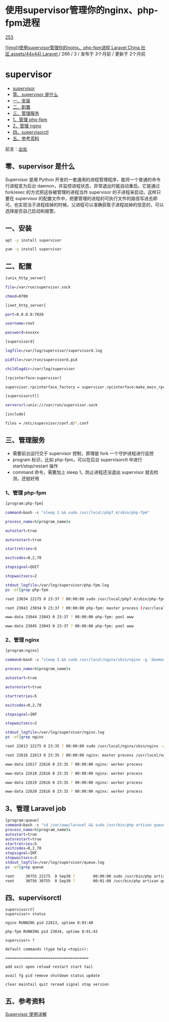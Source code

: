 # 使用supervisor管理你的nginx、php-fpm进程

[2](javascript:;)[5](javascript:;)[3](https://learnku.com/articles/50260#replies)

[![img](使用supervisor管理你的nginx、php-fpm进程  Laravel China 社区.assets/44x44) Laravel ](https://learnku.com/laravel)/ 266 / 3 / 发布于 3个月前 / 更新于 2个月前

# supervisor

- [supervisor](https://learnku.com/articles/50260#supervisor)
- [零、supervisor 是什么](https://learnku.com/articles/50260#零supervisor是什么)
- [一、安装](https://learnku.com/articles/50260#一安装)
- [二、配置](https://learnku.com/articles/50260#二配置)
- [三、管理服务](https://learnku.com/articles/50260#三管理服务)
- [1、管理 php-fpm](https://learnku.com/articles/50260#1管理php-fpm)
- [2、管理 nginx](https://learnku.com/articles/50260#2管理nginx)
- [四、supervisorctl](https://learnku.com/articles/50260#四supervisorctl)
- [五、参考资料](https://learnku.com/articles/50260#五参考资料)



前言：[出处](https://github.com/OMGZui/noteBook/blob/master/supervisor.md)

## 零、supervisor 是什么

Supervisor 是用 Python 开发的一套通用的进程管理程序，能将一个普通的命令行进程变为后台 daemon，并监控进程状态，异常退出时能自动重启。它是通过 fork/exec 的方式把这些被管理的进程当作 supervisor 的子进程来启动，这样只要在 supervisor 的配置文件中，把要管理的进程的可执行文件的路径写进去即可。也实现当子进程挂掉的时候，父进程可以准确获取子进程挂掉的信息的，可以选择是否自己启动和报警。

## 一、安装

```bash
apt -y install supervisor

yum -y install supervisor
```

## 二、配置

```bash
[unix_http_server]

file=/var/run/supervisor.sock

chmod=0700

[inet_http_server]

port=0.0.0.0:7020

username=root

password=xxxxxx

[supervisord]

logfile=/var/log/supervisor/supervisord.log

pidfile=/var/run/supervisord.pid

childlogdir=/var/log/supervisor

[rpcinterface:supervisor]

supervisor.rpcinterface_factory = supervisor.rpcinterface:make_main_rpcinterface

[supervisorctl]

serverurl=unix:///var/run/supervisor.sock

[include]

files = /etc/supervisor/conf.d/*.conf
```

## 三、管理服务

- 需要前台运行交于 supervisor 控制，原理是 fork 一个守护进程进行监控
- program 标识，比如 php-fpm，可以在后台 supervisorctl 中进行 start/stop/restart 操作
- command 命令，需要加上 sleep 1，防止进程还没退出 supervisor 就去检测，还挺好用

### 1、管理 php-fpm

```bash
[program:php-fpm]

command=bash -c "sleep 1 && sudo /usr/local/php7.4/sbin/php-fpm"

process_name=%(program_name)s

autostart=true

autorestart=true

startretries=5

exitcodes=0,2,70

stopsignal=QUIT

stopwaitsecs=2

stdout_logfile=/var/log/supervisor/php-fpm.log
ps -ef|grep php-fpm

root 23034 22175 0 23:37 ? 00:00:00 sudo /usr/local/php7.4/sbin/php-fpm

root 23043 23034 0 23:37 ? 00:00:00 php-fpm: master process (/usr/local/php7.4/etc/php-fpm.conf)

www-data 23044 23043 0 23:37 ? 00:00:00 php-fpm: pool www

www-data 23045 23043 0 23:37 ? 00:00:00 php-fpm: pool www
```

### 2、管理 nginx

```bash
[program:nginx]

command=bash -c "sleep 1 && sudo /usr/local/nginx/sbin/nginx -g 'daemon off;'"

process_name=%(program_name)s

autostart=true

autorestart=true

startretries=5

exitcodes=0,2,70

stopsignal=INT

stopwaitsecs=2

stdout_logfile=/var/log/supervisor/nginx.log
ps -ef|grep nginx

root 22613 22175 0 23:35 ? 00:00:00 sudo /usr/local/nginx/sbin/nginx -g daemon off;

root 22616 22613 0 23:35 ? 00:00:00 nginx: master process /usr/local/nginx/sbin/nginx -g daemon off;

www-data 22617 22616 0 23:35 ? 00:00:00 nginx: worker process

www-data 22618 22616 0 23:35 ? 00:00:00 nginx: worker process

www-data 22619 22616 0 23:35 ? 00:00:00 nginx: worker process

www-data 22620 22616 0 23:35 ? 00:00:00 nginx: worker process
```

## 3、管理 Laravel job

```bash
[program:queue]
command=bash -c "cd /var/www/laravel && sudo /usr/bin/php artisan queue:work --timeout=60 --tries=3"
process_name=%(program_name)s
autostart=true
autorestart=true
startretries=5
exitcodes=0,2,70
stopsignal=INT
stopwaitsecs=2
stdout_logfile=/var/log/supervisor/queue.log
ps -ef|grep queue

root     30755 22175  0 Sep30 ?        00:00:00 sudo /usr/bin/php artisan queue:work --timeout=60 --tries=3
root     30756 30755  0 Sep30 ?        00:01:08 /usr/bin/php artisan queue:work --timeout=60 --tries=3
```

## 四、supervisorctl

```
supervisorctl
supervisor> status

nginx RUNNING pid 22613, uptime 0:03:40

php-fpm RUNNING pid 23034, uptime 0:01:43

supervisor> ?

default commands (type help <topic>):

=====================================

add exit open reload restart start tail

avail fg pid remove shutdown status update

clear maintail quit reread signal stop version
```

## 五、参考资料

[Supervisor 使用详解](https://www.jianshu.com/p/0b9054b33db3)